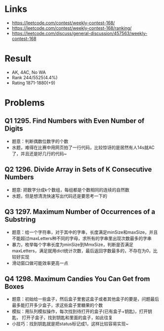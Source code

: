 # Links
- https://leetcode.com/contest/weekly-contest-168/
- https://leetcode.com/contest/weekly-contest-168/ranking/
- https://leetcode.com/discuss/general-discussion/457563/weekly-contest-168

# Result
- AK, 4AC, No WA
- Rank 244/5525(4.4%)
- Rating 1871-1880(+9)

# Problems
## Q1 1295. Find Numbers with Even Number of Digits
- 题意：判断偶数位数字的个数
- 水题，难得在比赛中用网页拍了一行代码，比较惊讶的是居然有人14s就AC了，并且还是好几行的代码~

## Q2 1296. Divide Array in Sets of K Consecutive Numbers
- 题意: 把数字分成k个数组，每组都是个数相同的连续的自然数
- 水题，但是想清洗快速写出代码还是要思考一下的

## Q3 1297. Maximum Number of Occurrences of a Substring
- 题意：给一个字符串，对于其中的字串，长度满足minSize和maxSize，并且不能超过maxLetters种不同的字母，求所有的字串里出现次数最多的字串
- 暴力，枚举每个字串长度为minSize到MmxSize，判断是否满足maxLetters，满足就用dict统计次数，最后返回字数最多的，不存在为0，比较好实现
- 滑动窗口做可能效率更高一点

## Q4 1298. Maximum Candies You Can Get from Boxes
- 题意：初始给一些盒子，然后盒子里套这盒子或者其他盒子的要是，问题最后最多能打开多少盒子，求这些盒子里糖果的个数
- 模拟：用队列模拟操作，每次找到待打开的盒子(已有盒子+钥匙)，打开钥匙， 打开子盒子，找到钥匙和里面的盒子，如此往复
- 小技巧：找到钥匙就是把status标记成1，这样比较容易实现~